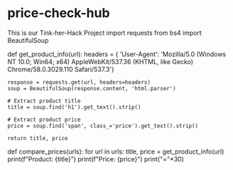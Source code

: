 # price-check-hub

This is our Tink-her-Hack Project
import requests
from bs4 import BeautifulSoup

def get_product_info(url):
    headers = {
        'User-Agent': 'Mozilla/5.0 (Windows NT 10.0; Win64; x64) AppleWebKit/537.36 (KHTML, like Gecko) Chrome/58.0.3029.110 Safari/537.3'}
    
    response = requests.get(url, headers=headers)
    soup = BeautifulSoup(response.content, 'html.parser')
    
    # Extract product title
    title = soup.find('h1').get_text().strip()

    # Extract product price
    price = soup.find('span', class_='price').get_text().strip()

    return title, price

def compare_prices(urls):
    for url in urls:
        title, price = get_product_info(url)
        print(f"Product: {title}")
        print(f"Price: {price}")
        print("="*30)

